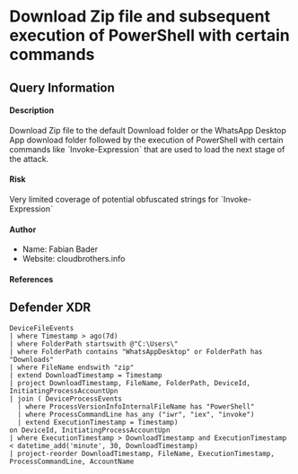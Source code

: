 # Download Zip file and subsequent execution of PowerShell with certain commands

## Query Information

#### Description

Download Zip file to the default Download folder or the WhatsApp Desktop App download folder
followed by the execution of PowerShell with certain commands like ˋInvoke-Expressionˋ that
are used to load the next stage of the attack.

#### Risk

Very limited coverage of potential obfuscated strings for ˋInvoke-Expressionˋ

#### Author

- Name: Fabian Bader
- Website: cloudbrothers.info

#### References

## Defender XDR
```KQL
DeviceFileEvents
| where Timestamp > ago(7d)
| where FolderPath startswith @"C:\Users\"
| where FolderPath contains "WhatsAppDesktop" or FolderPath has "Downloads"
| where FileName endswith "zip"
| extend DownloadTimestamp = Timestamp
| project DownloadTimestamp, FileName, FolderPath, DeviceId, InitiatingProcessAccountUpn
| join ( DeviceProcessEvents
  | where ProcessVersionInfoInternalFileName has "PowerShell"
  | where ProcessCommandLine has_any ("iwr", "iex", "invoke")
  | extend ExecutionTimestamp = Timestamp)
on DeviceId, InitiatingProcessAccountUpn
| where ExecutionTimestamp > DownloadTimestamp and ExecutionTimestamp < datetime_add('minute', 30, DownloadTimestamp)
| project-reorder DownloadTimestamp, FileName, ExecutionTimestamp, ProcessCommandLine, AccountName
```
